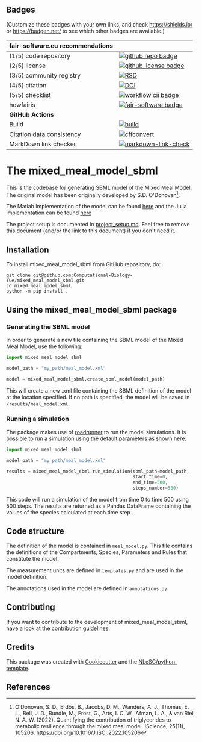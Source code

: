 ## Badges

(Customize these badges with your own links, and check https://shields.io/ or https://badgen.net/ to see which other badges are available.)

| fair-software.eu recommendations | |
| :-- | :--  |
| (1/5) code repository              | [![github repo badge](https://img.shields.io/badge/github-repo-000.svg?logo=github&labelColor=gray&color=blue)](https://github.com/Computational-Biology-TUe/mixed_meal_model_sbml) |
| (2/5) license                      | [![github license badge](https://img.shields.io/github/license/Computational-Biology-TUe/mixed_meal_model_sbml)](https://github.com/Computational-Biology-TUe/mixed_meal_model_sbml) |
| (3/5) community registry           | [![RSD](https://img.shields.io/badge/rsd-mixed_meal_model_sbml-00a3e3.svg)](https://research-software-directory.org/software/mixed-meal-model-sbml) |
| (4/5) citation                     | [![DOI](https://zenodo.org/badge/781502181.svg)](https://zenodo.org/doi/10.5281/zenodo.11210057)
| (5/5) checklist                    | [![workflow cii badge](https://bestpractices.coreinfrastructure.org/projects/8953/badge)](https://bestpractices.coreinfrastructure.org/projects/8953) |
| howfairis                          | [![fair-software badge](https://img.shields.io/badge/fair--software.eu-%E2%97%8F%20%20%E2%97%8F%20%20%E2%97%8F%20%20%E2%97%8F%20%20%E2%97%8B-yellow)](https://fair-software.eu) |
| **GitHub Actions**                 | &nbsp; |
| Build                              | [![build](https://github.com/Computational-Biology-TUe/mixed_meal_model_sbml/actions/workflows/build.yml/badge.svg)](https://github.com/Computational-Biology-TUe/mixed_meal_model_sbml/actions/workflows/build.yml) |
| Citation data consistency          | [![cffconvert](https://github.com/Computational-Biology-TUe/mixed_meal_model_sbml/actions/workflows/cffconvert.yml/badge.svg)](https://github.com/Computational-Biology-TUe/mixed_meal_model_sbml/actions/workflows/cffconvert.yml) |
| MarkDown link checker              | [![markdown-link-check](https://github.com/Computational-Biology-TUe/mixed_meal_model_sbml/actions/workflows/markdown-link-check.yml/badge.svg)](https://github.com/Computational-Biology-TUe/mixed_meal_model_sbml/actions/workflows/markdown-link-check.yml) |

# The mixed_meal_model_sbml

This is the codebase for generating SBML model of the Mixed Meal Model. 
The original model has been originally developed by S.D. O'Donovan[^1].

The Matlab implementation of the model can be found [here](https://github.com/Computational-Biology-TUe/Mixed_Meal_Model) 
and the Julia implementation can be found [here](https://github.com/max-de-rooij/MealModel.jl/edit/main/README.md)

The project setup is documented in [project_setup.md](project_setup.md). Feel free to remove this document (and/or the link to this document) if you don't need it.

## Installation

To install mixed_meal_model_sbml from GitHub repository, do:

```console
git clone git@github.com:Computational-Biology-TUe/mixed_meal_model_sbml.git
cd mixed_meal_model_sbml
python -m pip install .
```

## Using the mixed_meal_model_sbml package

### Generating the SBML model

In order to generate a new file containing the SBML model of the Mixed Meal Model, 
use the following:

```python
import mixed_meal_model_sbml

model_path = "my_path/meal_model.xml"

model = mixed_meal_model_sbml.create_sbml_model(model_path)
```

This will create a new .xml file containing the SBML definition of the model at the location specified.
If no path is specified, the model will be saved in  `/results/meal_model.xml`.

### Running a simulation

The package makes use of [roadrunner](https://github.com/sys-bio/roadrunner) to run the model simulations.
It is possible to run a simulation using the default parameters as shown here:

```python
import mixed_meal_model_sbml

model_path = "my_path/meal_model.xml"

results = mixed_meal_model_sbml.run_simulation(sbml_path=model_path,
                                               start_time=0,
                                               end_time=500,
                                               steps_number=500)
```

This code will run a simulation of the model from time 0 to time 500 using 500 steps. 
The results are returned as a Pandas DataFrame containing the values of the species 
calculated at each time step.

## Code structure

The definition of the model is contained in `meal_model.py`. This file contains the definitions
of the Compartments, Species, Parameters and Rules that constitute the model.

The measurement units are defined in `templates.py` and are used in the model definition.

The annotations used in the model are defined in `annotations.py`

## Contributing

If you want to contribute to the development of mixed_meal_model_sbml,
have a look at the [contribution guidelines](CONTRIBUTING.md).

## Credits

This package was created with [Cookiecutter](https://github.com/audreyr/cookiecutter) and the [NLeSC/python-template](https://github.com/NLeSC/python-template).

## References
[^1]: O’Donovan, S. D., Erdős, B., Jacobs, D. M., Wanders, A. J., Thomas, E. L., Bell, J. D., Rundle, M., Frost, G., Arts, I. C. W., Afman, L. A., & van Riel, N. A. W. (2022). Quantifying the contribution of triglycerides to metabolic resilience through the mixed meal model. IScience, 25(11), 105206. https://doi.org/10.1016/J.ISCI.2022.105206